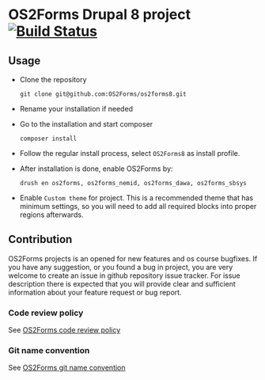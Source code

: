 # OS2Forms Drupal 8 project [![Build Status](https://travis-ci.org/OS2Forms/os2forms8.svg?branch=master)](https://travis-ci.org/OS2Forms/os2forms8)

## Usage

* Clone the repository

    ```
    git clone git@github.com:OS2Forms/os2forms8.git
    ```
* Rename your installation if needed

* Go to the installation and start composer
    ```
    composer install
    ```
* Follow the regular install process, select ```OS2Forms8``` as install profile.
* After installation is done, enable OS2Forms by:
    ```
    drush en os2forms, os2forms_nemid, os2forms_dawa, os2forms_sbsys
    ```
* Enable `Custom theme` for project. This is a recommended theme that has minimum settings,
 so you will need to add all required blocks into proper regions afterwards.


## Contribution

OS2Forms projects is an opened for new features and os course bugfixes.
If you have any suggestion, or you found a bug in project, you are very welcome
to create an issue in github repository issue tracker.
For issue description there is expected that you will provide clear and
sufficient information about your feature request or bug report.

### Code review policy
See [OS2Forms code review policy](https://github.com/OS2Forms/docs#code-review)

### Git name convention
See [OS2Forms git name convention](https://github.com/OS2Forms/docs#git-guideline)
